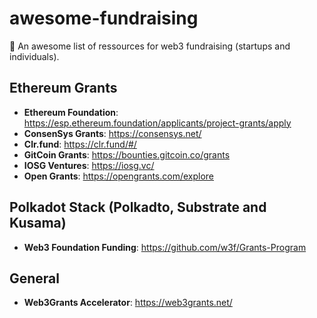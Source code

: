 # awesome-fundraising

:rocket: An awesome list of ressources for web3 fundraising (startups and individuals).

## Ethereum Grants
- **Ethereum Foundation**: https://esp.ethereum.foundation/applicants/project-grants/apply
- **ConsenSys Grants**: https://consensys.net/
- **Clr.fund**: https://clr.fund/#/
- **GitCoin Grants**: https://bounties.gitcoin.co/grants
- **IOSG Ventures**: https://iosg.vc/
- **Open Grants**: https://opengrants.com/explore

## Polkadot Stack (Polkadto, Substrate and Kusama)
- **Web3 Foundation Funding**: https://github.com/w3f/Grants-Program

## General
- **Web3Grants Accelerator**: https://web3grants.net/
